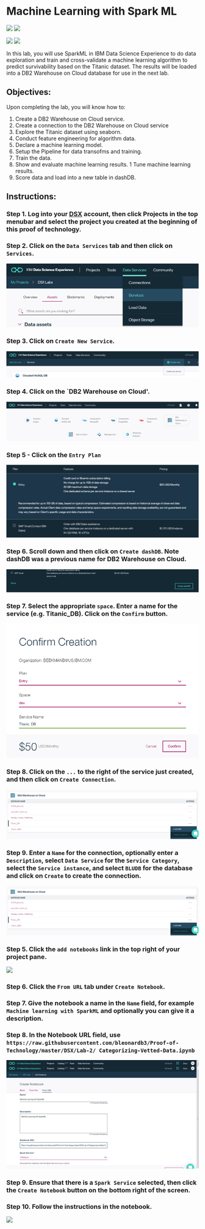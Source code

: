 # Machine Learning with Spark ML

[<img src="https://raw.githubusercontent.com/bleonardb3/Proof-of-Technology/master/DSX/images/DSX.png" height="150"/>](http://datascience.ibm.com/) [<img src="https://raw.githubusercontent.com/bleonardb3/Proof-of-Technology/master/DSX/images/dashdb-logo.png" height="150"/>](https://www.ibm.com/analytics/us/en/technology/cloud-data-services/dashdb/)

[<img src="https://raw.githubusercontent.com/bleonardb3/Proof-of-Technology/master/DSX/images/jupyter.png" height="150"/>](http://jupyter.org/index.html) [<img src="https://raw.githubusercontent.com/bleonardb3/Proof-of-Technology/master/DSX/images/spark.png" height="150"/>](http://spark.apache.org/)

In this lab, you will use SparkML in IBM Data Science Experience to do data exploration and train and cross-validate a machine learning algorithm to predict survivability based on the Titanic dataset. The results will be loaded into a DB2 Warehouse on Cloud database for use in the next lab.  

## Objectives:
Upon completing the lab, you will know how to:


1. Create a DB2 Warehouse on Cloud service.
1. Create a connection to the DB2 Warehouse on Cloud service
1. Explore the Titanic dataset using seaborn.
1. Conduct feature engineering for algorithm data.
1. Declare a machine learning model.
1. Setup the Pipeline for data transofms and training.
1. Train the data.
1. Show and evaluate machine learning results.
1  Tune machine learning results.
1. Score data and load  into a new table in dashDB.

## Instructions:

### Step 1.  Log into your [DSX](http://datascience.ibm.com/) account, then click Projects in the top menubar and select the project you created at the beginning of this proof of technology.

### Step 2. Click on the `Data Services` tab and then click on `Services`. 
<img src="https://raw.githubusercontent.com/bleonardb3/Proof-of-Technology/master/DSX/Lab-2/Images/Data Services.png"/>

### Step 3. Click on `Create New Service`. 
<img src="https://raw.githubusercontent.com/bleonardb3/Proof-of-Technology/master/DSX/Lab-2/Images/Create New Service.png"/>

### Step 4. Click on the `DB2 Warehouse on Cloud'.
<img src="https://raw.githubusercontent.com/bleonardb3/Proof-of-Technology/master/DSX/Lab-2/Images/DB2 Warehouse on Cloud.png"/>

### Step 5 - Click on the `Entry Plan`
<img src="https://raw.githubusercontent.com/bleonardb3/Proof-of-Technology/master/DSX/Lab-2/Images/Select Entry Level.png"/>

### Step 6.  Scroll down and then click on `Create dashDB`. Note dashDB was a previous name for DB2 Warehouse on Cloud. 
<img src="https://raw.githubusercontent.com/bleonardb3/Proof-of-Technology/master/DSX/Lab-2/Images/Press Create dashDB.png"/>

### Step 7.  Select the appropriate `space`. Enter a name for the service (e.g. Titanic_DB). Click on the `Confirm` button.  
<img src="https://raw.githubusercontent.com/bleonardb3/Proof-of-Technology/master/DSX/Lab-2/Images/Confirm Creation.png"/>

### Step 8.  Click on the `...` to the right of the service just created, and then click on `Create Connection`. 
<img src="https://raw.githubusercontent.com/bleonardb3/Proof-of-Technology/master/DSX/Lab-2/Images/Create Connection.png"/>

### Step 9. Enter a `Name` for the connection, optionally enter a `Description`, select `Data Service` for the `Service Category`, select the `Service instance`, and select `BLUDB` for the database and click on `Create` to create the connection. 
<img src="https://raw.githubusercontent.com/bleonardb3/Proof-of-Technology/master/DSX/Lab-2/Images/Create Connection.png"/>


### Step 5.  Click the `add notebooks` link in the top right of your project pane.
<img src="https://raw.githubusercontent.com/bleonardb3/Proof-of-Technology/master/DSX/images/lab2-addnotebook.png" height="150"/>

### Step 6.  Click the `From URL` tab under `Create Notebook`.

### Step 7.  Give the notebook a name in the `Name` field, for example `Machine learning with SparkML` and optionally you can give it a description.

### Step 8.  In the Notebook URL field, use `https://raw.githubusercontent.com/bleonardb3/Proof-of-Technology/master/DSX/Lab-2/ Categorizing-Vetted-Data.ipynb`

<img src="https://raw.githubusercontent.com/bleonardb3/Proof-of-Technology/master/DSX/images/lab2-git.png"/>

### Step 9.  Ensure that there is a `Spark Service` selected, then click the `Create Notebook` button on the bottom right of the screen.

### Step 10.  Follow the instructions in the notebook.

<img src="https://raw.githubusercontent.com/bleonardb3/Proof-of-Technology/master/DSX/images/lab2-notebook.png"/>
